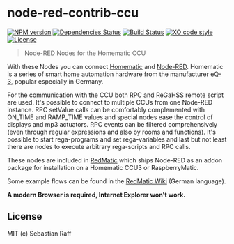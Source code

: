 # node-red-contrib-ccu

[![NPM version](https://badge.fury.io/js/node-red-contrib-ccu.svg)](http://badge.fury.io/js/node-red-contrib-ccu)
[![Dependencies Status](https://david-dm.org/HM-RedMatic/node-red-contrib-ccu/status.svg)](https://david-dm.org/HM-RedMatic/node-red-contrib-ccu)
[![Build Status](https://travis-ci.org/HM-RedMatic/node-red-contrib-ccu.svg?branch=master)](https://travis-ci.org/HM-RedMatic/node-red-contrib-ccu)
[![XO code style](https://img.shields.io/badge/code_style-XO-5ed9c7.svg)](https://github.com/sindresorhus/xo)
[![License][mit-badge]][mit-url]

> Node-RED Nodes for the Homematic CCU

With these Nodes you can connect [Homematic](https://github.com/hobbyquaker/awesome-homematic) and 
[Node-RED](https://nodered.org/). Homematic is a series of smart home automation hardware from the manufacturer 
[eQ-3](http://www.eq-3.de/), popular especially in Germany.

For the communication with the CCU both RPC and ReGaHSS remote script are used. It's possible to connect to multiple 
CCUs from one Node-RED instance. RPC setValue calls can be comfortably complemented with ON_TIME and RAMP_TIME values
and special nodes ease the control of displays and mp3 actuators. RPC events can be filtered comprehensively (even 
through regular expressions and also by rooms and functions). It's possible to start rega-programs and set 
rega-variables and last but not least there are nodes to execute arbitrary rega-scripts and RPC calls.

These nodes are included in [RedMatic](https://github.com/HM-RedMatic/RedMatic) which ships Node-RED as an addon package 
for installation on a Homematic CCU3 or RaspberryMatic.

Some example flows can be found in the [RedMatic Wiki](https://github.com/HM-RedMatic/RedMatic/wiki) (German language).

__A modern Browser is required, Internet Explorer won't work.__


## License

MIT (c) Sebastian Raff

[mit-badge]: https://img.shields.io/badge/License-MIT-blue.svg?style=flat
[mit-url]: LICENSE
